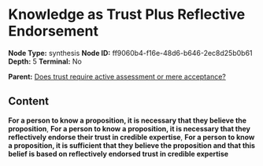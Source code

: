 # Knowledge as Trust Plus Reflective Endorsement

**Node Type:** synthesis
**Node ID:** ff9060b4-f16e-48d6-b646-2ec8d25b0b61
**Depth:** 5
**Terminal:** No

**Parent:** [Does trust require active assessment or mere acceptance?](does-trust-require-active-assessment-or-mere-acceptance-antithesis-b8306de4-ffd1-4899-aaeb-9db48940f1a1.md)

## Content

**For a person to know a proposition, it is necessary that they believe the proposition**, **For a person to know a proposition, it is necessary that they reflectively endorse their trust in credible expertise**, **For a person to know a proposition, it is sufficient that they believe the proposition and that this belief is based on reflectively endorsed trust in credible expertise**
